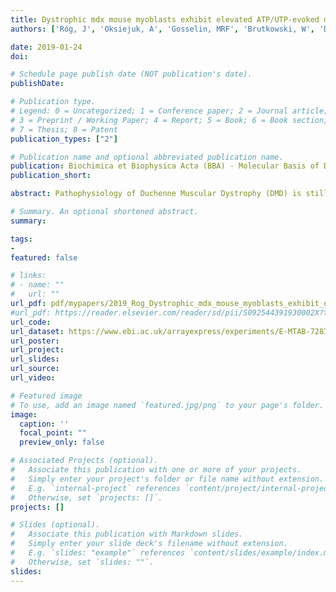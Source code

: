 ```yaml
---
title: Dystrophic mdx mouse myoblasts exhibit elevated ATP/UTP-evoked metabotropic purinergic responses and alterations in calcium signalling
authors: ['Róg, J', 'Oksiejuk, A', 'Gosselin, MRF', 'Brutkowski, W', 'Dymkowska, D', 'Nowak, N', samrobson, 'Górecki, DC', 'Zabłocki, K']

date: 2019-01-24
doi: 

# Schedule page publish date (NOT publication's date).
publishDate: 

# Publication type.
# Legend: 0 = Uncategorized; 1 = Conference paper; 2 = Journal article;
# 3 = Preprint / Working Paper; 4 = Report; 5 = Book; 6 = Book section;
# 7 = Thesis; 8 = Patent
publication_types: ["2"]

# Publication name and optional abbreviated publication name.
publication: Biochimica et Biophysica Acta (BBA) - Molecular Basis of Disease, 24.01.2019
publication_short: 

abstract: Pathophysiology of Duchenne Muscular Dystrophy (DMD) is still elusive. Although progressive wasting of muscle fibres is a cause of muscle deterioration, there is a growing body of evidence that the triggering effects of DMD mutation are present at the earlier stage of muscle development and affect myogenic cells. Among these abnormalities, elevated activity of P2X7 receptors and increased store-operated calcium entry myoblasts have been identified in mdx mouse. Here, the metabotropic extracellular ATP/UTP-evoked response has been investigated. Sensitivity to antagonist, effect of gene silencing and cellular localization studies linked these elevated purinergic responses to the increased expression of P2Y2 but not P2Y4 receptors. These alterations have physiological implications as shown by reduced motility of mdx myoblasts upon treatment with P2Y2 agonist. However, the ultimate increase in intracellular calcium in dystrophic cells reflected complex alterations of calcium homeostasis identified in the RNA seq data and with significant modulation confirmed at the protein level, including a decrease of Gq11 subunit α, plasma membrane calcium ATP-ase, inositol-2,4,5-trisphosphate-receptor proteins and elevation of phospholipase Cβ, sarco-endoplamatic reticulum calcium ATP-ase and sodium‑calcium exchanger. In conclusion, whereas specificity of dystrophic myoblast excitation by extracellular nucleotides is determined by particular receptor overexpression, the intensity of such altered response depends on relative activities of downstream calcium regulators that are also affected by Dmd mutations. Furthermore, these phenotypic effects of DMD emerge as early as in undifferentiated muscle. Therefore, the pathogenesis of DMD and the relevance of current therapeutic approaches may need re-evaluation.

# Summary. An optional shortened abstract.
summary: 

tags:
-
featured: false

# links:
# - name: ""
#   url: ""
url_pdf: pdf/mypapers/2019_Rog_Dystrophic_mdx_mouse_myoblasts_exhibit_elevated_ATP_UTP-evoked_metabotropic_purinergic_responses_and_alterations_in_calcium_signalling.pdf
#url_pdf: https://reader.elsevier.com/reader/sd/pii/S092544391930002X?token=53216919F5D6773FE8668661F8F1FB76080163BD4276E6D704B828198E587613C9F89327CE19316748A8B4BEA185D11B
url_code: 
url_dataset: https://www.ebi.ac.uk/arrayexpress/experiments/E-MTAB-7287/
url_poster: 
url_project:
url_slides: 
url_source: 
url_video: 

# Featured image
# To use, add an image named `featured.jpg/png` to your page's folder. 
image:
  caption: ''
  focal_point: ""
  preview_only: false

# Associated Projects (optional).
#   Associate this publication with one or more of your projects.
#   Simply enter your project's folder or file name without extension.
#   E.g. `internal-project` references `content/project/internal-project/index.md`.
#   Otherwise, set `projects: []`.
projects: []

# Slides (optional).
#   Associate this publication with Markdown slides.
#   Simply enter your slide deck's filename without extension.
#   E.g. `slides: "example"` references `content/slides/example/index.md`.
#   Otherwise, set `slides: ""`.
slides: 
---
```

